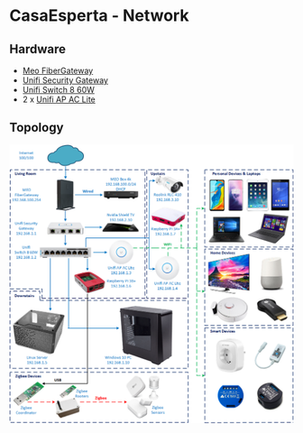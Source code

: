 # CasaEsperta - Network

## Hardware
* [Meo FiberGateway](https://www.meo.pt/servicos/casa/internet-fibra/router-fibergateway)
* [Unifi Security Gateway](https://www.ubnt.com/unifi-routing/usg/)
* [Unifi Switch 8 60W](https://www.ubnt.com/unifi-switching/unifi-switch-8/)
* 2 x [Unifi AP AC Lite](https://www.ubnt.com/unifi/unifi-ap-ac-lite/)

## Topology
[![](../images/network_topology.png)](../images/network_topology.png)